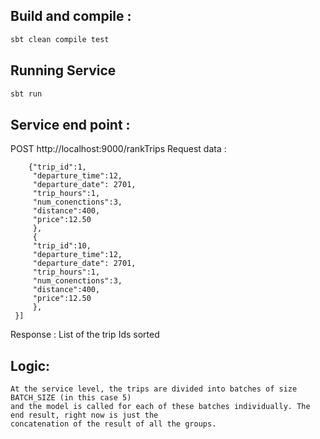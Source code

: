 ## Build and compile :
   ```bash
   sbt clean compile test
   ```

## Running Service

```bash
sbt run
```
## Service end point :
 POST http://localhost:9000/rankTrips
 Request data :
``` [{
    {"trip_id":1,
     "departure_time":12,
     "departure_date": 2701,
     "trip_hours":1,
     "num_conenctions":3,
     "distance":400,
     "price":12.50
     },
     {
     "trip_id":10,
     "departure_time":12,
     "departure_date": 2701,
     "trip_hours":1,
     "num_conenctions":3,
     "distance":400,
     "price":12.50
     },
 }]
 ````

 Response  : List of the trip Ids sorted


## Logic:
    At the service level, the trips are divided into batches of size BATCH_SIZE (in this case 5) 
    and the model is called for each of these batches individually. The end result, right now is just the 
    concatenation of the result of all the groups.



